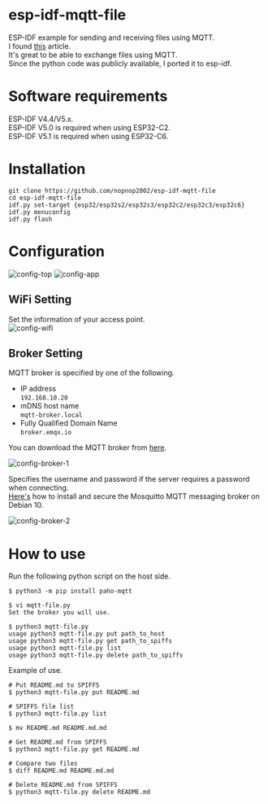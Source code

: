 # esp-idf-mqtt-file
ESP-IDF example for sending and receiving files using MQTT.   
I found [this](http://www.steves-internet-guide.com/send-file-mqtt/) article.   
It's great to be able to exchange files using MQTT.   
Since the python code was publicly available, I ported it to esp-idf.   

# Software requirements
ESP-IDF V4.4/V5.x.   
ESP-IDF V5.0 is required when using ESP32-C2.   
ESP-IDF V5.1 is required when using ESP32-C6.   

# Installation

```Shell
git clone https://github.com/nopnop2002/esp-idf-mqtt-file
cd esp-idf-mqtt-file
idf.py set-target {esp32/esp32s2/esp32s3/esp32c2/esp32c3/esp32c6}
idf.py menuconfig
idf.py flash
```

# Configuration   

![config-top](https://github.com/nopnop2002/esp-idf-mqtt-file/assets/6020549/aea9bf86-d953-4cd2-bbb6-0d75081ef4e8)
![config-app](https://github.com/nopnop2002/esp-idf-mqtt-file/assets/6020549/d39d17ec-e6be-462b-95fb-1d69256fd4f0)

## WiFi Setting
Set the information of your access point.   
![config-wifi](https://github.com/nopnop2002/esp-idf-mqtt-file/assets/6020549/16363fe8-728d-45a9-b106-56c806dee257)

## Broker Setting

MQTT broker is specified by one of the following.
- IP address   
 ```192.168.10.20```   
- mDNS host name   
 ```mqtt-broker.local```   
- Fully Qualified Domain Name   
 ```broker.emqx.io```

You can download the MQTT broker from [here](https://github.com/nopnop2002/esp-idf-mqtt-broker).   

![config-broker-1](https://github.com/nopnop2002/esp-idf-mqtt-file/assets/6020549/5a603ac6-44e2-4efc-a8c5-ce12e94eb684)

Specifies the username and password if the server requires a password when connecting.   
[Here's](https://www.digitalocean.com/community/tutorials/how-to-install-and-secure-the-mosquitto-mqtt-messaging-broker-on-debian-10) how to install and secure the Mosquitto MQTT messaging broker on Debian 10.   

![config-broker-2](https://github.com/nopnop2002/esp-idf-mqtt-file/assets/6020549/7d9708d0-0127-4b18-bc7d-fd4cce81a5bb)

# How to use   

Run the following python script on the host side.
```
$ python3 -m pip install paho-mqtt

$ vi mqtt-file.py
Set the broker you will use.

$ python3 mqtt-file.py
usage python3 mqtt-file.py put path_to_host
usage python3 mqtt-file.py get path_to_spiffs
usage python3 mqtt-file.py list
usage python3 mqtt-file.py delete path_to_spiffs
```

Example of use.   
```
# Put README.md to SPIFFS
$ python3 mqtt-file.py put README.md

# SPIFFS file list
$ python3 mqtt-file.py list

$ mv README.md README.md.md

# Get README.md from SPIFFS
$ python3 mqtt-file.py get README.md

# Compare two files
$ diff README.md README.md.md

# Delete README.md from SPIFFS
$ python3 mqtt-file.py delete README.md
```

